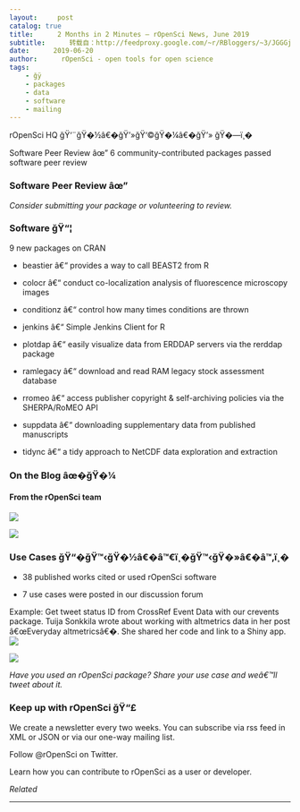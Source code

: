 ```yaml
---
layout:     post
catalog: true
title:      2 Months in 2 Minutes – rOpenSci News, June 2019
subtitle:      转载自：http://feedproxy.google.com/~r/RBloggers/~3/JGGGjxGnM6o/
date:      2019-06-20
author:      rOpenSci - open tools for open science
tags:
    - ğÿ
    - packages
    - data
    - software
    - mailing
---
```






rOpenSci HQ ğŸ‘¨ğŸ�½â€�ğŸ’»ğŸ‘©ğŸ�¼â€�ğŸ’» ğŸ�—ï¸�

Software Peer Review âœ”
6 community-contributed packages passed software peer review

### Software Peer Review âœ”

*Consider submitting your package or volunteering to review.*

### Software ğŸ“¦

9 new packages on CRAN

- beastier â€“ provides a way to call BEAST2 from R

- colocr â€“ conduct co-localization analysis of fluorescence microscopy images

- conditionz â€“ control how many times conditions are thrown

- jenkins â€“ Simple Jenkins Client for R

- plotdap â€“ easily visualize data from ERDDAP servers via the rerddap package

- ramlegacy â€“ download and read RAM legacy stock assessment database

- rromeo â€“ access publisher copyright & self-archiving policies via the SHERPA/RoMEO API

- suppdata â€“ downloading supplementary data from published manuscripts

- tidync â€“ a tidy approach to NetCDF data exploration and extraction


### On the Blog âœ�ğŸ�¼

#### From the rOpenSci team
![](https://i0.wp.com/ropensci.org/img/blog-images/2019-06-20-news-jun2019/cover.png?w=200&is-pending-load=1#038;ssl=1)

![](https://i0.wp.com/ropensci.org/img/blog-images/2019-06-20-news-jun2019/cover.png?w=200&ssl=1)


### Use Cases ğŸ“�ğŸ™‹ğŸ�½â€�â™€ï¸�ğŸ™‹ğŸ�»â€�â™‚ï¸�

- 38 published works cited or used rOpenSci software

- 7 use cases were posted in our discussion forum


Example: Get tweet status ID from CrossRef Event Data with our crevents package. Tuija Sonkkila wrote about working with altmetrics data in her post â€œEveryday altmetricsâ€�. She shared her code and link to a Shiny app.
![](https://i2.wp.com/ropensci.org/img/blog-images/2019-06-20-news-jun2019/tuija_crevents_post.png?w=400&is-pending-load=1#038;ssl=1)

![](https://i2.wp.com/ropensci.org/img/blog-images/2019-06-20-news-jun2019/tuija_crevents_post.png?w=400&ssl=1)



*Have you used an rOpenSci package? Share your use case and weâ€™ll tweet about it.*

### Keep up with rOpenSci ğŸ“£

We create a newsletter every two weeks. You can subscribe via rss feed in XML or JSON or via our one-way mailing list.

Follow @rOpenSci on Twitter.

Learn how you can contribute to rOpenSci as a user or developer.


*Related*







---
